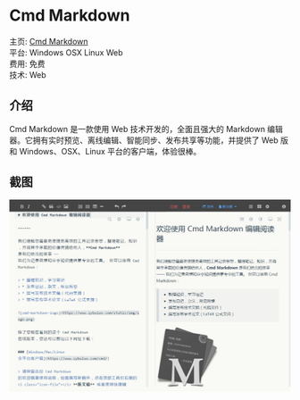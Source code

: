 Cmd Markdown
====

主页: [Cmd Markdown](https://www.zybuluo.com/cmd/)  
平台: Windows OSX Linux Web  
费用: 免费  
技术: Web

介绍
----

Cmd Markdown 是一款使用 Web 技术开发的，全面且强大的 Markdown 编辑器。它拥有实时预览、离线编辑、智能同步、发布共享等功能，并提供了 Web 版和 Windows、OSX、Linux 平台的客户端，体验很棒。

截图
----

![cmd-markdown](images/cmd-markdown.png)
